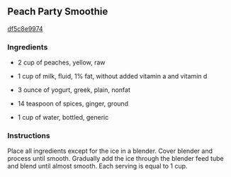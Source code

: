 ## Peach Party Smoothie

[df5c8e9974](http://www.food.com/recipe/peach-party-smoothie-169564)

### Ingredients

 - 2 cup of peaches, yellow, raw

 - 1 cup of milk, fluid, 1% fat, without added vitamin a and vitamin d

 - 3 ounce of yogurt, greek, plain, nonfat

 - 14 teaspoon of spices, ginger, ground

 - 1 cup of water, bottled, generic

### Instructions

Place all ingredients except for the ice in a blender. Cover blender and process until smooth. Gradually add the ice through the blender feed tube and blend until almost smooth. Each serving is equal to 1 cup.